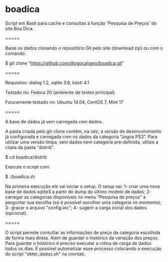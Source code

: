 boadica
=======


Script em Bash para cache e consultas à função 'Pesquisa de Preços' do site Boa Dica.


=====


Baixe os dados clonando o repositório Git pelo site (download zip) ou com o comando:

$ git clone "https://github.com/diogocalgaro/boadica.git"


=====


Requisitos: dialog 1.2, sqlite 3.6, bash 4.1

Testado no: Fedora 20 (ambiente de testes principal)

Futuramente testado no: Ubuntu 14.04, CentOS 7, Mint 17


=====

A base de dados já vem carregada com dados.

A pasta criada pelo git-clone contém, na raiz, a versão de desenvolvimento já configurada e carregada com os dados da categoria "Jogos PS3". Para utilizar uma versão limpa, sem dados nem categoria pré-definida, utilize a cópia da pasta "distrib".

$ cd boadica/distrib

Execute o script com:

$ ./boadica.sh

Na primeira execução ele vai iniciar o setup.
O setup vai:
1- criar uma nova base de dados sqlite3 a partir do dump do último modelo de dados; 
2- carregar as categorias disponíveis no menu "Pesquisa de preços" e perguntar sua escolha (só é possível escolher uma  categoria no momento); 
3- gravar o arquivo "config.inc"; 
4- sugerir a carga inicial dos dados (opcional).


=====


O script permite consultar as informações de preço da categoria escolhida de forma mais direta. Além de guardar o histórico da variação dos preços. Para guardar o histórico é preciso executar a rotina de carga de dados todos os dias. É possível automatizar esse processo colocando a execução do script "obter_dados.sh" na crontab.


